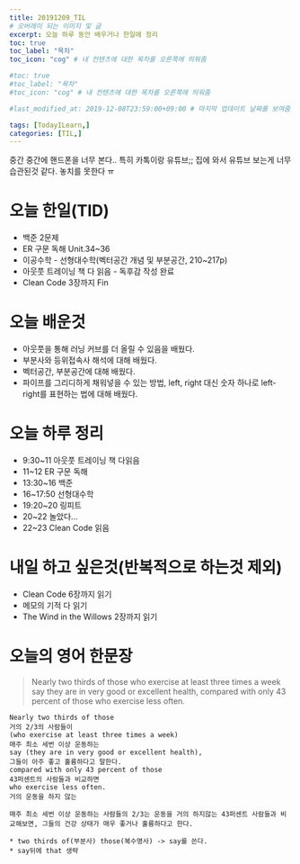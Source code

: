 ```yaml
---
title: 20191209_TIL
# 오버레이 되는 이미지 및 글
excerpt: 오늘 하루 동안 배우거나 한일에 정리
toc: true
toc_label: "목차"
toc_icon: "cog" # 내 컨텐츠에 대한 목차를 오른쪽에 띄워줌

#toc: true
#toc_label: "목차"
#toc_icon: "cog" # 내 컨텐츠에 대한 목차를 오른쪽에 띄워줌

#last_modified_at: 2019-12-08T23:59:00+09:00 # 마지막 업데이트 날짜를 보여줌

tags: [TodayILearn,]
categories: [TIL,]
---
```


중간 중간에 핸드폰을 너무 본다.. 특히 카톡이랑 유튜브;; 집에 와서 유튜브 보는게 너무 습관된것 같다. 놓치를 못한다 ㅠ

# 오늘 한일(TID)
* 백준 2문제
* ER 구문 독해 Unit.34~36
* 이공수학 - 선형대수학(벡터공간 개념 및 부분공간, 210~217p)
* 아웃풋 트레이닝 책 다 읽음 - 독후감 작성 완료
* Clean Code 3장까지 Fin

# 오늘 배운것
* 아웃풋을 통해 러닝 커브를 더 올릴 수 있음을 배웠다.
* 부분사와 등위접속사 해석에 대해 배웠다.
* 벡터공간, 부분공간에 대해 배웠다.
* 파이프를 그리디하게 채워넣을 수 있는 방법, left, right 대신 숫자 하나로 left-right를 표현하는 법에 대해 배웠다.

# 오늘 하루 정리
* 9:30~11 아웃풋 트레이닝 책 다읽음
* 11~12 ER 구문 독해
* 13:30~16 백준
* 16~17:50 선형대수학
* 19:20~20 링피트
* 20~22 놀았다...
* 22~23 Clean Code 읽음

# 내일 하고 싶은것(반복적으로 하는것 제외)
* Clean Code 6장까지 읽기
* 메모의 기적 다 읽기
* The Wind in the Willows 2장까지 읽기

# 오늘의 영어 한문장
> Nearly two thirds of those who exercise at least three times a week say they are in very good or excellent health, compared with only 43 percent of those who exercise less often.

```
Nearly two thirds of those
거의 2/3의 사람들이
(who exercise at least three times a week)
매주 최소 세번 이상 운동하는
say (they are in very good or excellent health),
그들이 아주 좋고 훌륭하다고 말한다.
compared with only 43 percent of those
43퍼센트의 사람들과 비교하면
who exercise less often.
거의 운동을 하지 않는

매주 최소 세번 이상 운동하는 사람들의 2/3는 운동을 거의 하지않는 43퍼센트 사람들과 비교해보면, 그들의 건강 상태가 매우 좋거나 훌륭하다고 한다.

* two thirds of(부분사) those(복수명사) -> say를 쓴다.
* say뒤에 that 생략
```